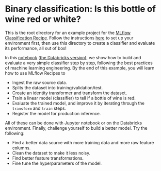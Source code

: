 # Binary classification: Is this bottle of wine red or white?
This is the root directory for an example project for the
[MLflow Classification Recipe](https://mlflow.org/docs/latest/recipes.html#classification-recipe).
Follow the instructions [here](../README.md) to set up your environment first,
then use this directory to create a classifier and evaluate its performance,
all out of box!


In this [notebook](notebooks/jupyter.ipynb) ([the Databricks version](notebooks/databricks.py)),
we show how to build and evaluate a very simple classifier step by step,
following the best practices of machine learning engineering.
By the end of this example,
you will learn how to use MLflow Recipes to
- Ingest the raw source data.
- Splits the dataset into training/validation/test.
- Create an identity transformer and transform the dataset.
- Train a linear model (classifier) to tell if a bottle of wine is red.
- Evaluate the trained model, and improve it by iterating through the `transform` and `train` steps.
- Register the model for production inference.

All of these can be done with Jupyter notebook or on the Databricks environment.
Finally, challenge yourself to build a better model. Try the following:
- Find a better data source with more training data and more raw feature columns.
- Clean the dataset to make it less noisy.
- Find better feature transformations.
- Fine tune the hyperparameters of the model.

